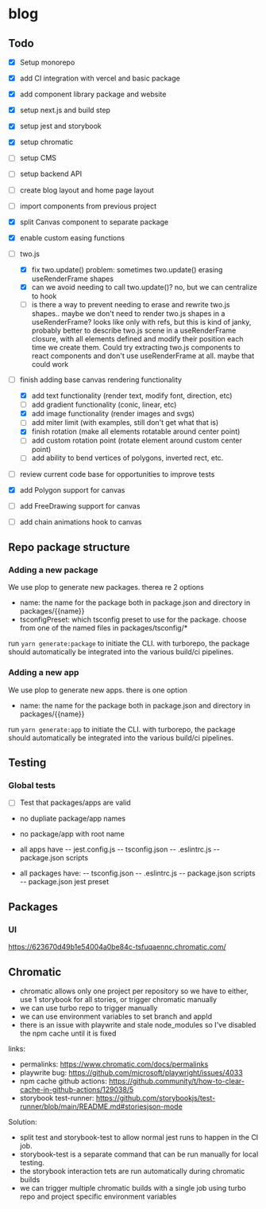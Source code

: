# blog

## Todo

- [x] Setup monorepo
- [x] add CI integration with vercel and basic package
- [x] add component library package and website
- [x] setup next.js and build step
- [x] setup jest and storybook
- [x] setup chromatic
- [ ] setup CMS
- [ ] setup backend API
- [ ] create blog layout and home page layout
- [ ] import components from previous project

- [x] split Canvas component to separate package
- [x] enable custom easing functions
- [ ] two.js

  - [x] fix two.update() problem: sometimes two.update() erasing useRenderFrame shapes
  - [x] can we avoid needing to call two.update()? no, but we can centralize to hook
  - [ ] is there a way to prevent needing to erase and rewrite two.js shapes.. maybe we don't need to render two.js shapes in a useRenderFrame? looks like only with refs, but this is kind of janky, probably better to describe two.js scene in a useRenderFrame closure, with all elements defined and modify their position each time we create them. Could try extracting two.js components to react components and don't use useRenderFrame at all. maybe that could work

- [ ] finish adding base canvas rendering functionality

  - [x] add text functionality (render text, modify font, direction, etc)
  - [ ] add gradient functionality (conic, linear, etc)
  - [x] add image functionality (render images and svgs)
  - [ ] add miter limit (with examples, still don't get what that is)
  - [x] finish rotation (make all elements rotatable around center point)
  - [ ] add custom rotation point (rotate element around custom center point)
  - [ ] add ability to bend vertices of polygons, inverted rect, etc.

- [ ] review current code base for opportunities to improve tests
- [x] add Polygon support for canvas
- [ ] add FreeDrawing support for canvas
- [ ] add chain animations hook to canvas

## Repo package structure

### Adding a new package

We use plop to generate new packages. therea re 2 options

- name: the name for the package both in package.json and directory in packages/{{name}}
- tsconfigPreset: which tsconfig preset to use for the package. choose from one of the named files in packages/tsconfig/\*

run `yarn generate:package` to initiate the CLI. with turborepo, the package should automatically be integrated into the various build/ci pipelines.

### Adding a new app

We use plop to generate new apps. there is one option

- name: the name for the package both in package.json and directory in packages/{{name}}

run `yarn generate:app` to initiate the CLI. with turborepo, the package should automatically be integrated into the various build/ci pipelines.

## Testing

### Global tests

- [ ] Test that packages/apps are valid

- no dupliate package/app names
- no package/app with root name

- all apps have
  -- jest.config.js
  -- tsconfig.json
  -- .eslintrc.js
  -- package.json scripts

- all packages have:
  -- tsconfig.json
  -- .eslintrc.js
  -- package.json scripts
  -- package.json jest preset

## Packages

### UI

https://623670d49b1e54004a0be84c-tsfuqaennc.chromatic.com/

## Chromatic

- chromatic allows only one project per repository so we have to either, use 1 storybook for all stories, or trigger chromatic manually
- we can use turbo repo to trigger manually
- we can use environment variables to set branch and appId
- there is an issue with playwrite and stale node_modules so I've disabled the npm cache until it is fixed

links:

- permalinks: https://www.chromatic.com/docs/permalinks
- playwrite bug: https://github.com/microsoft/playwright/issues/4033
- npm cache github actions: https://github.community/t/how-to-clear-cache-in-github-actions/129038/5
- storybook test-runner: https://github.com/storybookjs/test-runner/blob/main/README.md#storiesjson-mode

Solution:

- split test and storybook-test to allow normal jest runs to happen in the CI job.
- storybook-test is a separate command that can be run manually for local testing.
- the storybook interaction tets are run automatically during chromatic builds
- we can trigger multiple chromatic builds with a single job using turbo repo and project specific environment variables
